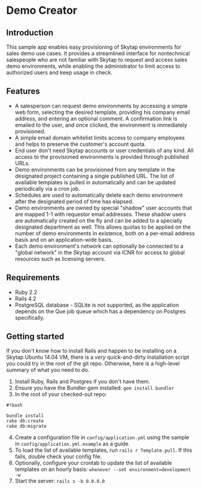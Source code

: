 # Demo Creator

## Introduction
This sample app enables easy provisioning of Skytap environments for sales demo use cases. It provides a streamlined interface for nontechnical salespeople who are not familiar with Skytap to request and access sales demo environments, while enabling the administrator to limit access to authorized users and keep usage in check.

## Features
- A salesperson can request demo environments by accessing a simple web form, selecting the desired template, providing his company email address, and entering an optional comment. A confirmation link is emailed to the user, and once clicked, the environment is immediately provisioned.
- A simple email domain whitelist limits access to company employees and helps to preserve the customer's account quota.
- End user don't need Skytap accounts or user credentials of any kind. All access to the provisioned environments is provided through published URLs.
- Demo environments can be provisioned from any template in the designated project containing a single published URL. The list of available templates is pulled in automatically and can be updated periodically via a cron job.
- Schedules are used to automatically delete each demo environment after the designated period of time has elapsed.
- Demo environments are owned by special "shadow" user accounts that are mapped 1-1 with requestor email addresses. These shadow users are automatically created on the fly and can be added to a specially designated department as well. This allows quotas to be applied on the number of demo environments in existence, both on a per-email address basis and on an application-wide basis.
- Each demo environment's network can optionally be connected to a "global network" in the Skytap account via ICNR for access to global resources such as licensing servers.

## Requirements
- Ruby 2.2
- Rails 4.2
- PostgreSQL database - SQLite is not supported, as the application depends on the Que job queue which has a dependency on Postgres specifically.

## Getting started
If you don't know how to install Rails and happen to be installing on a Skytap Ubuntu 14.04 VM, there is a _very_ quick-and-dirty installation script you could try in the root of the git repo. Otherwise, here is a high-level summary of what you need to do.

1. Install Ruby, Rails and Postgres if you don't have them. 
2. Ensure you have the Bundler gem installed: `gem install bundler`
3. In the root of your checked-out repo:

```
#!bash

bundle install
rake db:create
rake db:migrate
```
4. Create a configuration file in `config/application.yml` using the sample in `config/application.yml.example` as a guide.
5. To load the list of available templates, run `rails r Template.pull`. If this fails, double check your config file.
6. Optionally, configure your crontab to update the list of available templates on an hourly basis: `whenever --set environment=development -w`
7. Start the server: `rails s -b 0.0.0.0`